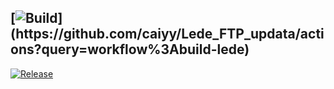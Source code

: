 ## [![Build](https://img.shields.io/github/workflow/status/caiyy/Lede_FTP_updata/build-lede/master?)](https://github.com/caiyy/Lede_FTP_updata/actions?query=workflow%3Abuild-lede) 
[![Release](https://img.shields.io/github/release/caiyy/Lede_FTP_updata/build-lede?color=blue)](https://github.com/caiyy/build-lede/releases)

